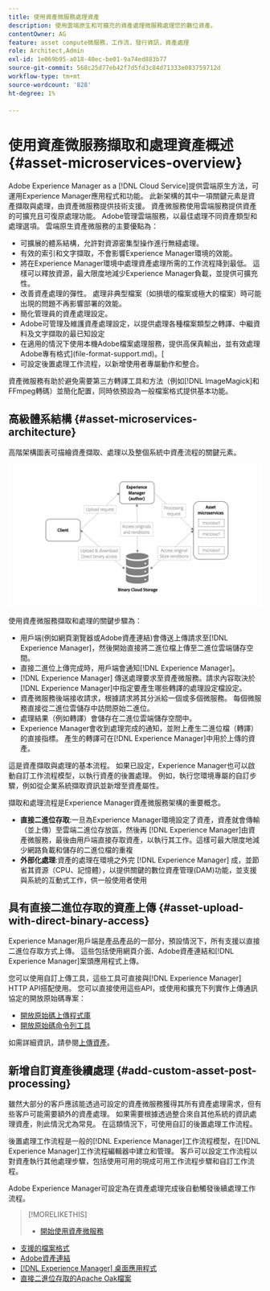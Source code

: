 ```yaml
---
title: 使用資產微服務處理資產
description: 使用雲端原生和可擴充的資產處理微服務處理您的數位資產。
contentOwner: AG
feature: asset compute微服務，工作流，發行資訊，資產處理
role: Architect,Admin
exl-id: 1e069b95-a018-40ec-be01-9a74ed883b77
source-git-commit: 568c25d77eb42f7d5fd3c84d71333e083759712d
workflow-type: tm+mt
source-wordcount: '828'
ht-degree: 1%

---
```


# 使用資產微服務擷取和處理資產概述 {#asset-microservices-overview}

Adobe Experience Manager as a [!DNL Cloud Service]提供雲端原生方法，可運用Experience Manager應用程式和功能。 此新架構的其中一項關鍵元素是資產擷取與處理，由資產微服務提供技術支援。 資產微服務使用雲端服務提供資產的可擴充且可復原處理功能。 Adobe管理雲端服務，以最佳處理不同資產類型和處理選項。 雲端原生資產微服務的主要優點為：

* 可擴展的體系結構，允許對資源密集型操作進行無縫處理。
* 有效的索引和文字擷取，不會影響Experience Manager環境的效能。
* 將在Experience Manager環境中處理資產處理所需的工作流程降到最低。 這樣可以釋放資源，最大限度地減少Experience Manager負載，並提供可擴充性。
* 改善資產處理的彈性。 處理非典型檔案（如損壞的檔案或極大的檔案）時可能出現的問題不再影響部署的效能。
* 簡化管理員的資產處理設定。
* Adobe可管理及維護資產處理設定，以提供處理各種檔案類型之轉譯、中繼資料及文字擷取的最已知設定
* 在適用的情況下使用本機Adobe檔案處理服務，提供高保真輸出，並有效處理Adobe專有格式](file-format-support.md)。[
* 可設定後置處理工作流程，以新增使用者專屬動作和整合。

資產微服務有助於避免需要第三方轉譯工具和方法（例如[!DNL ImageMagick]和FFmpeg轉碼）並簡化配置，同時依預設為一般檔案格式提供基本功能。

## 高級體系結構 {#asset-microservices-architecture}

高階架構圖表可描繪資產擷取、處理以及整個系統中資產流程的關鍵元素。

<!-- Proposed DRAFT diagram for asset microservices overview - see section "Asset processing - high-level diagram" in the PPTX deck

https://adobe-my.sharepoint.com/personal/gklebus_adobe_com/_layouts/15/guestaccess.aspx?guestaccesstoken=jexDC5ZnepXSt6dTPciH66TzckS1BPEfdaZuSgHugL8%3D&docid=2_1ec37f0bd4cc74354b4f481cd420e07fc&rev=1&e=CdgElS
-->

![使用資產微服務擷取和處理](assets/asset-microservices-overview.png "資產微服務擷取和處理資產")

使用資產微服務擷取和處理的關鍵步驟為：

* 用戶端(例如網頁瀏覽器或Adobe資產連結)會傳送上傳請求至[!DNL Experience Manager]，然後開始直接將二進位檔上傳至二進位雲端儲存空間。
* 直接二進位上傳完成時，用戶端會通知[!DNL Experience Manager]。
* [!DNL Experience Manager] 傳送處理要求至資產微服務。請求內容取決於[!DNL Experience Manager]中指定要產生哪些轉譯的處理設定檔設定。
* 資產微服務後端接收請求，根據請求將其分派給一個或多個微服務。 每個微服務直接從二進位雲儲存中訪問原始二進位。
* 處理結果（例如轉譯）會儲存在二進位雲端儲存空間中。
* Experience Manager會收到處理完成的通知，並附上產生二進位檔（轉譯）的直接指標。 產生的轉譯可在[!DNL Experience Manager]中用於上傳的資產。

這是資產擷取與處理的基本流程。 如果已設定，Experience Manager也可以啟動自訂工作流程模型，以執行資產的後置處理。 例如，執行您環境專屬的自訂步驟，例如從企業系統擷取資訊並新增至資產屬性。

擷取和處理流程是Experience Manager資產微服務架構的重要概念。

* **直接二進位存取**:一旦為Experience Manager環境設定了資產，資產就會傳輸（並上傳）至雲端二進位存放區，然後再 [!DNL Experience Manager]由資產微服務，最後由用戶端直接存取資產，以執行其工作。這樣可最大限度地減少網路負載和儲存的二進位檔的重複
* **外部化處理**:資產的處理在環境之外完 [!DNL Experience Manager] 成，並節省其資源（CPU、記憶體），以提供關鍵的數位資產管理(DAM)功能，並支援與系統的互動式工作，供一般使用者使用

## 具有直接二進位存取的資產上傳 {#asset-upload-with-direct-binary-access}

Experience Manager用戶端是產品產品的一部分，預設情況下，所有支援以直接二進位存取方式上傳。 這些包括使用網頁介面、Adobe資產連結和[!DNL Experience Manager]案頭應用程式上傳。

您可以使用自訂上傳工具，這些工具可直接與[!DNL Experience Manager] HTTP API搭配使用。 您可以直接使用這些API，或使用和擴充下列實作上傳通訊協定的開放原始碼專案：

* [開放原始碼上傳程式庫](https://github.com/adobe/aem-upload)
* [開放原始碼命令列工具](https://github.com/adobe/aio-cli-plugin-aem)

如需詳細資訊，請參閱[上傳資產](add-assets.md)。

## 新增自訂資產後續處理 {#add-custom-asset-post-processing}

雖然大部分的客戶應該能透過可設定的資產微服務獲得其所有資產處理需求，但有些客戶可能需要額外的資產處理。 如果需要根據透過整合來自其他系統的資訊處理資產，則此情況尤為常見。 在這類情況下，可使用自訂的後置處理工作流程。

後置處理工作流程是一般的[!DNL Experience Manager]工作流程模型，在[!DNL Experience Manager]工作流程編輯器中建立和管理。 客戶可以設定工作流程以對資產執行其他處理步驟，包括使用可用的現成可用工作流程步驟和自訂工作流程。

Adobe Experience Manager可設定為在資產處理完成後自動觸發後續處理工作流程。

<!-- TBD asgupta, Engg: Create some asset-microservices-data-flow-diagram.
-->

>[!MORELIKETHIS]
>
>* [開始使用資產微服務](asset-microservices-configure-and-use.md)
* [支援的檔案格式](file-format-support.md)
* [Adobe資產連結](https://helpx.adobe.com/tw/enterprise/using/adobe-asset-link.html)
* [[!DNL Experience Manager] 桌面應用程式](https://experienceleague.adobe.com/docs/experience-manager-desktop-app/using/introduction.html)
* [直接二進位存取的Apache Oak檔案](https://jackrabbit.apache.org/oak/docs/features/direct-binary-access.html)

